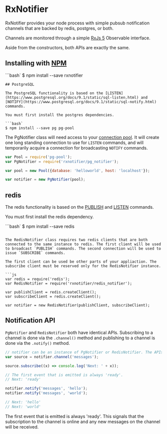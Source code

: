 RxNotifier
==========

RxNotifier provides your node process with simple pubsub notification channels that are backed by redis, postgres, or both.

Channels are monitored through a simple [RxJs 5](https://github.com/ReactiveX/rxjs) Observable interface.

Aside from the constructors, both APIs are exactly the same.

## Installing with [NPM](https://www.npmjs.com/)

```bash`
$ npm install --save rxnotifier
```
## PostgreSQL

The PostgreSQL functionality is based on the [LISTEN](https://www.postgresql.org/docs/9.1/static/sql-listen.html) and [NOTIFY](https://www.postgresql.org/docs/9.1/static/sql-notify.html) commands.

You must first install the postgres dependencies.

```bash`
$ npm install --save pg pg-pool
```

The PgNotifier class will need access to your [connection pool](https://github.com/brianc/node-pg-pool). It will create one long standing connection to use for `LISTEN` commands, and will temporarily acquire a connection for broadcasting `NOTIFY` commands.

```js
var Pool = require('pg-pool');
var PgNotifier = require('rxnotifier/pg_notifier');

var pool = new Pool({database: 'helloworld', host: 'localhost'});

var notifier = new PgNotifier(pool);
```

## redis

The redis functionality is based on the [PUBLISH](https://redis.io/commands/publish) and [LISTEN](https://redis.io/commands/publish) commands.

You must first install the redis dependency.

```bash`
$ npm install --save redis
```

The RedisNotifier class requires two redis clients that are both connected to the same instance to redis. The first client will be used to broadcast `PUBLISH` commands. The second connection will be used to issue `SUBSCRIBE` commands.

The first client can be used be other parts of your appliaction. The subscribe client must be reserved only for the RedisNotifier instance.

```js
var redis = require('redis');
var RedisNotifier = require('rxnotifier/redis_notifier');

var publishClient = redis.createClient();
var subscribeClient = redis.createClient();

var notifier = new RedisNotifier(publishClient, subscribeClient);
```

## Notification API

`PgNotifier` and `RedisNotifier` both have identical APIs. Subscribing to a channel is done via the `.channel()` method and publishing to a channel is done via the `.notify()` method.

```js
// notifier can be an instance of PgNotifier or RedisNotifier. The APIs are the same
var source = notifier.channel('messages');

source.subscribe((x) => console.log('Next: ' + x));

// The first event that is emitted is always 'ready'.
// Next: 'ready'

notifier.notify('messages', 'hello');
notifier.notify('messages', 'world');

// Next: 'hello'
// Next: 'world'
```

The first event that is emitted is always 'ready'. This signals that the subscription to the channel is online and any new messages on the channel will be received.
